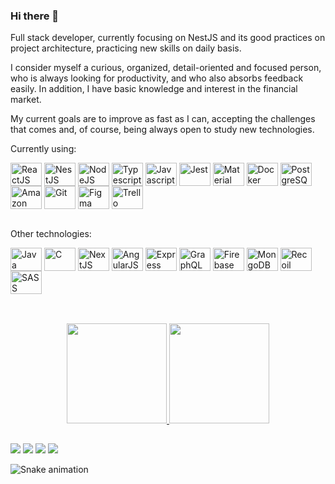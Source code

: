 ### Hi there 👋

<p>Full stack developer, currently focusing on NestJS and its good practices on project architecture, practicing new skills on daily basis.</p>
<p>I consider myself a curious, organized, detail-oriented and focused person, who is always looking for productivity, and who also absorbs feedback easily. In addition, I have basic knowledge and interest in the financial market.</p>
<p>My current goals are to improve as fast as I can, accepting the challenges that comes and, of course, being always open to study new technologies.</p>

<p>Currently using:</p>

<div style="display: inline_block">
  <img align="center" title="ReactJS" height="37,5" width="50" src="https://cdn.jsdelivr.net/gh/devicons/devicon/icons/react/react-original.svg" />
  <img align="center" title="NestJS" height="37,5" width="50" src="https://cdn.jsdelivr.net/gh/devicons/devicon/icons/nestjs/nestjs-plain.svg" />
  <img align="center" title="NodeJS" height="37,5" width="50" src="https://cdn.jsdelivr.net/gh/devicons/devicon/icons/nodejs/nodejs-plain.svg" />
  <img align="center" title="Typescript" height="37,5" width="50" src="https://cdn.jsdelivr.net/gh/devicons/devicon/icons/typescript/typescript-plain.svg" />
  <img align="center" title="Javascript" height="37,5" width="50" src="https://cdn.jsdelivr.net/gh/devicons/devicon/icons/javascript/javascript-plain.svg" />
  <img align="center" title="Jest" height="37,5" width="50" src="https://cdn.jsdelivr.net/gh/devicons/devicon/icons/jest/jest-plain.svg" />
  <img align="center" title="Material UI" height="37,5" width="50" src="https://cdn.jsdelivr.net/gh/devicons/devicon/icons/materialui/materialui-plain.svg" />
  <img align="center" title="Docker" height="37,5" width="50" src="https://cdn.jsdelivr.net/gh/devicons/devicon/icons/docker/docker-plain.svg" />
  <img align="center" title="PostgreSQL" height="37,5" width="50"  src="https://cdn.jsdelivr.net/gh/devicons/devicon/icons/postgresql/postgresql-plain-wordmark.svg" />
  <img align="center" title="Amazon Web Services" height="37,5" width="50" src="https://cdn.jsdelivr.net/gh/devicons/devicon/icons/amazonwebservices/amazonwebservices-original.svg" />
  <img align="center" title="Git" height="37,5" width="50" src="https://cdn.jsdelivr.net/gh/devicons/devicon/icons/git/git-plain.svg" />
  <img align="center" title="Figma" height="37,5" width="50" src="https://cdn.jsdelivr.net/gh/devicons/devicon/icons/figma/figma-original.svg"/>
  <img align="center" title="Trello" height="37,5" width="50" src="https://cdn.jsdelivr.net/gh/devicons/devicon/icons/trello/trello-plain.svg"/>
</div>
  
<br>
  
<p>Other technologies:</p>

<div style="display: inline_block">
  <img align="center" title="Java" height="37,5" width="50" src="https://cdn.jsdelivr.net/gh/devicons/devicon/icons/java/java-original.svg" />
  <img align="center" title="C" height="37,5" width="50" src="https://cdn.jsdelivr.net/gh/devicons/devicon/icons/c/c-plain.svg" />
  <img align="center" title="NextJS" height="37,5" width="50" src="https://cdn.jsdelivr.net/gh/devicons/devicon/icons/nextjs/nextjs-original.svg" />
  <img align="center" title="AngularJS" height="37,5" width="50" src="https://cdn.jsdelivr.net/gh/devicons/devicon/icons/angularjs/angularjs-plain.svg" />
  <img align="center" title="Express" height="37,5" width="50" src="https://cdn.jsdelivr.net/gh/devicons/devicon/icons/express/express-original.svg" />
  <img align="center" title="GraphQL" height="37,5" width="50" src="https://cdn.jsdelivr.net/gh/devicons/devicon/icons/graphql/graphql-plain.svg" />
  <img align="center" title="Firebase" height="37,5" width="50" src="https://cdn.jsdelivr.net/gh/devicons/devicon/icons/firebase/firebase-plain.svg" />
  <img align="center" title="MongoDB" height="37,5" width="50" src="https://cdn.jsdelivr.net/gh/devicons/devicon/icons/mongodb/mongodb-original.svg" />
  <img align="center" title="Recoil" height="37,5" width="50" src="https://cdn.jsdelivr.net/gh/devicons/devicon/icons/redux/redux-original.svg" />
  <img align="center" title="SASS" height="37,5" width="50" src="https://cdn.jsdelivr.net/gh/devicons/devicon/icons/sass/sass-original.svg" />

</div>

##

<br>
<div align="center">
  <a href="https://github.com/iwatanikenji" target="_blank">
  <img height="160em" src="https://github-readme-stats.vercel.app/api?username=iwatanikenji&show_icons=true&theme=apprentice&include_all_commits=true&count_private=true"/>
  <img height="160em" src="https://github-readme-stats.vercel.app/api/top-langs/?username=iwatanikenji&layout=compact&langs_count=7&theme=apprentice"/>
</div>
  
##
  
<div> 
  <a href = "https://www.linkedin.com/in/kleverson-kenji-iwatani/"><img src="https://img.shields.io/badge/LinkedIn-0077B5?style=for-the-badge&logo=linkedin&logoColor=white" target="_blank"></a>
  <a href = "mailto:kleverson@alunos.utfpr.edu.br"><img src="https://img.shields.io/badge/Gmail-D14836?style=for-the-badge&logo=gmail&logoColor=white" target="_blank"></a>
  <a href="https://instagram.com/kleverson.iwatani" target="_blank"><img src="https://img.shields.io/badge/-Instagram-%23E4405F?style=for-the-badge&logo=instagram&logoColor=white" target="_blank"></a>
  <a href="https://app.rocketseat.com.br/me/kleverson-kenji-iwatani-05940" target="_blank"><img src="https://img.shields.io/badge/Rocketseat-%237159c1?style=for-the-badge&logo=react&logoColor=white" target="_blank"></a>
  
![Snake animation](https://github.com/iwatanikenji/iwatanikenji/blob/output/github-contribution-grid-snake.svg)
</div>
